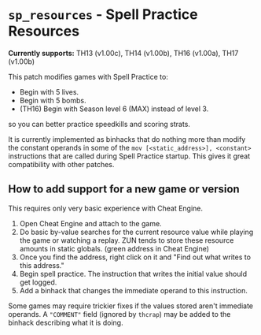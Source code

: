 # `sp_resources` - Spell Practice Resources

**Currently supports:** TH13 (v1.00c), TH14 (v1.00b), TH16 (v1.00a), TH17 (v1.00b)

This patch modifies games with Spell Practice to:

* Begin with 5 lives.
* Begin with 5 bombs.
* (TH16) Begin with Season level 6 (MAX) instead of level 3.

so you can better practice speedkills and scoring strats.

It is currently implemented as binhacks that do nothing more than modify the constant operands in some of the `mov [<static_address>], <constant>` instructions that are called during Spell Practice startup.  This gives it great compatibility with other patches.

## How to add support for a new game or version

This requires only very basic experience with Cheat Engine.

1. Open Cheat Engine and attach to the game.
2. Do basic by-value searches for the current resource value while playing the game or watching a replay. ZUN tends to store these resource amounts in static globals. (green address in Cheat Engine)
3. Once you find the address, right click on it and "Find out what writes to this address."
4. Begin spell practice.  The instruction that writes the initial value should get logged.
5. Add a binhack that changes the immediate operand to this instruction.

Some games may require trickier fixes if the values stored aren't immediate operands.  A `"COMMENT"` field (ignored by `thcrap`) may be added to the binhack describing what it is doing.
